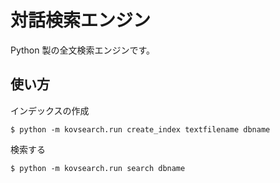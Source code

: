 # 対話検索エンジン

Python 製の全文検索エンジンです。

## 使い方

インデックスの作成

```
$ python -m kovsearch.run create_index textfilename dbname
```

検索する

```
$ python -m kovsearch.run search dbname
```